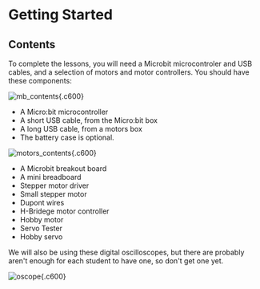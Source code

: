 # Getting Started 

## Contents

To complete the lessons, you will need a Microbit microcontroler and USB cables,
and a selection of motors and motor controllers. You should have these components: 

![mb_contents](https://images.jointheleague.org/motors/microbit_contents.png){.c600}

* A Micro:bit microcontroller
* A short USB cable, from the Micro:bit box
* A long USB cable, from a motors box
* The battery case is optional. 

![motors_contents](https://images.jointheleague.org/motors/box_contents.png){.c600}

* A Microbit breakout board
* A mini breadboard
* Stepper motor driver
* Small stepper motor
* Dupont wires
* H-Bridege motor controller
* Hobby motor
* Servo Tester
* Hobby servo


We will also be using these digital oscilloscopes, but there are probably aren't
enough for each student to have one, so don't get one yet. 

![oscope](https://images.jointheleague.org/motors/oscope.png){.c600}

